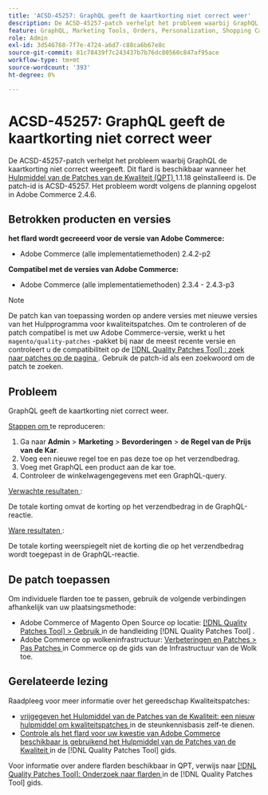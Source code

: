 ```yaml
---
title: 'ACSD-45257: GraphQL geeft de kaartkorting niet correct weer'
description: De ACSD-45257-patch verhelpt het probleem waarbij GraphQL de kaartkorting niet correct weergeeft. Deze patch is beschikbaar wanneer [Quality Patches Tool (QPT)] (https://experienceleague.adobe.com/en/docs/commerce-knowledge-base/kb/announcements/commerce-announcements/magento-quality-patches-released-new-tool-to-self-serve-quality-patches) 1.1.18 is geïnstalleerd. De patch-id is ACSD-45257. Het probleem wordt volgens de planning opgelost in Adobe Commerce 2.4.6.
feature: GraphQL, Marketing Tools, Orders, Personalization, Shopping Cart
role: Admin
exl-id: 3d546768-7f7e-4724-a6d7-c88ca6b67e8c
source-git-commit: 81c78439f7c243437b7b76dc80560c847af95ace
workflow-type: tm+mt
source-wordcount: '393'
ht-degree: 0%

---
```


# ACSD-45257: GraphQL geeft de kaartkorting niet correct weer

De ACSD-45257-patch verhelpt het probleem waarbij GraphQL de kaartkorting niet correct weergeeft. Dit flard is beschikbaar wanneer het [ Hulpmiddel van de Patches van de Kwaliteit (QPT) ](https://experienceleague.adobe.com/en/docs/commerce-knowledge-base/kb/announcements/commerce-announcements/magento-quality-patches-released-new-tool-to-self-serve-quality-patches) 1.1.18 geïnstalleerd is. De patch-id is ACSD-45257. Het probleem wordt volgens de planning opgelost in Adobe Commerce 2.4.6.

## Betrokken producten en versies

**het flard wordt gecreeerd voor de versie van Adobe Commerce:**

* Adobe Commerce (alle implementatiemethoden) 2.4.2-p2

**Compatibel met de versies van Adobe Commerce:**

* Adobe Commerce (alle implementatiemethoden) 2.3.4 - 2.4.3-p3

>[!NOTE]
>
>De patch kan van toepassing worden op andere versies met nieuwe versies van het Hulpprogramma voor kwaliteitspatches. Om te controleren of de patch compatibel is met uw Adobe Commerce-versie, werkt u het `magento/quality-patches` -pakket bij naar de meest recente versie en controleert u de compatibiliteit op de [[!DNL Quality Patches Tool] : zoek naar patches op de pagina ](https://experienceleague.adobe.com/en/docs/commerce-knowledge-base/kb/announcements/commerce-announcements/magento-quality-patches-released-new-tool-to-self-serve-quality-patches) . Gebruik de patch-id als een zoekwoord om de patch te zoeken.

## Probleem

GraphQL geeft de kaartkorting niet correct weer.

<u> Stappen om </u> te reproduceren:

1. Ga naar **Admin** > **Marketing** > **Bevorderingen** > **de Regel van de Prijs van de Kar**.
1. Voeg een nieuwe regel toe en pas deze toe op het verzendbedrag.
1. Voeg met GraphQL een product aan de kar toe.
1. Controleer de winkelwagengegevens met een GraphQL-query.

<u> Verwachte resultaten </u>:

De totale korting omvat de korting op het verzendbedrag in de GraphQL-reactie.

<u> Ware resultaten </u>:

De totale korting weerspiegelt niet de korting die op het verzendbedrag wordt toegepast in de GraphQL-reactie.

## De patch toepassen

Om individuele flarden toe te passen, gebruik de volgende verbindingen afhankelijk van uw plaatsingsmethode:

* Adobe Commerce of Magento Open Source op locatie: [[!DNL Quality Patches Tool]  > Gebruik ](/help/tools/quality-patches-tool/usage.md) in de handleiding [!DNL Quality Patches Tool] .
* Adobe Commerce op wolkeninfrastructuur: [ Verbeteringen en Patches > Pas Patches ](https://experienceleague.adobe.com/docs/commerce-cloud-service/user-guide/develop/upgrade/apply-patches.html) in Commerce op de gids van de Infrastructuur van de Wolk toe.

## Gerelateerde lezing

Raadpleeg voor meer informatie over het gereedschap Kwaliteitspatches:

* [ vrijgegeven het Hulpmiddel van de Patches van de Kwaliteit: een nieuw hulpmiddel om kwaliteitspatches ](https://experienceleague.adobe.com/en/docs/commerce-knowledge-base/kb/announcements/commerce-announcements/magento-quality-patches-released-new-tool-to-self-serve-quality-patches) in de steunkennisbasis zelf-te dienen.
* [ Controle als het flard voor uw kwestie van Adobe Commerce beschikbaar is gebruikend het Hulpmiddel van de Patches van de Kwaliteit ](/help/tools/quality-patches-tool/patches-available-in-qpt/check-patch-for-magento-issue-with-magento-quality-patches.md) in de [!DNL Quality Patches Tool] gids.

Voor informatie over andere flarden beschikbaar in QPT, verwijs naar [[!DNL Quality Patches Tool]: Onderzoek naar flarden ](https://experienceleague.adobe.com/tools/commerce-quality-patches/index.html) in de [!DNL Quality Patches Tool] gids.
